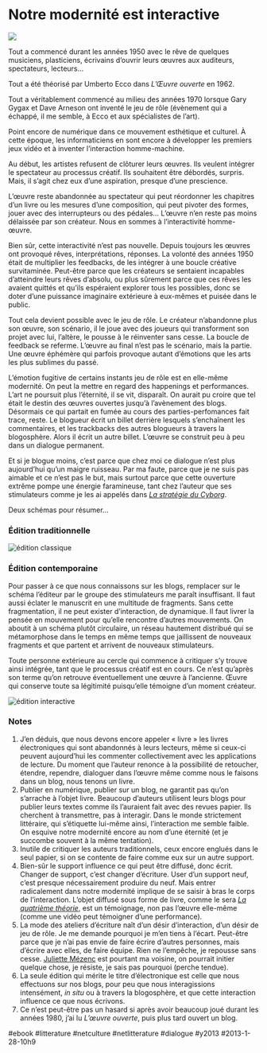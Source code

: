 # Notre modernité est interactive

![](_i/inter2.png)

Tout a commencé durant les années 1950 avec le rêve de quelques musiciens, plasticiens, écrivains d’ouvrir leurs œuvres aux auditeurs, spectateurs, lecteurs…

Tout a été théorisé par Umberto Ecco dans *L’Œuvre ouverte* en 1962. 

Tout a véritablement commencé au milieu des années 1970 lorsque Gary Gygax et Dave Arneson ont inventé le jeu de rôle (évènement qui a échappé, il me semble, à Ecco et aux spécialistes de l’art).

Point encore de numérique dans ce mouvement esthétique et culturel. À cette époque, les informaticiens en sont encore à développer les premiers jeux vidéo et à inventer l’interaction homme-machine.

Au début, les artistes refusent de clôturer leurs œuvres. Ils veulent intégrer le spectateur au processus créatif. Ils souhaitent être débordés, surpris. Mais, il s’agit chez eux d’une aspiration, presque d’une prescience.

L’œuvre reste abandonnée au spectateur qui peut réordonner les chapitres d’un livre ou les mesures d’une composition, qui peut pivoter des formes, jouer avec des interrupteurs ou des pédales… L’œuvre n’en reste pas moins délaissée par son créateur. Nous en sommes à l’interactivité homme-œuvre.

Bien sûr, cette interactivité n’est pas nouvelle. Depuis toujours les œuvres ont provoqué rêves, interprétations, réponses. La volonté des années 1950 était de multiplier les feedbacks, de les intégrer à une boucle créative survitaminée. Peut-être parce que les créateurs se sentaient incapables d’atteindre leurs rêves d’absolu, ou plus sûrement parce que ces rêves les avaient quittés et qu’ils espéraient explorer tous les possibles, donc se doter d’une puissance imaginaire extérieure à eux-mêmes et puisée dans le public.

Tout cela devient possible avec le jeu de rôle. Le créateur n’abandonne plus son œuvre, son scénario, il le joue avec des joueurs qui transforment son projet avec lui, l’altère, le pousse à le réinventer sans cesse. La boucle de feedback se referme. L’œuvre au final n’est pas le scénario, mais la partie. Une œuvre éphémère qui parfois provoque autant d’émotions que les arts les plus sublimes du passé.

L’émotion fugitive de certains instants jeu de rôle est en elle-même modernité. On peut la mettre en regard des happenings et performances. L’art ne poursuit plus l’éternité, il se vit, disparaît. On aurait pu croire que tel était le destin des œuvres ouvertes jusqu’à l’avènement des blogs. Désormais ce qui partait en fumée au cours des parties-perfomances fait trace, reste. Le blogueur écrit un billet derrière lesquels s’enchaînent les commentaires, et les trackbacks des autres blogueurs à travers la blogosphère. Alors il écrit un autre billet. L’œuvre se construit peu à peu dans un dialogue permanent.

Et si je blogue moins, c’est parce que chez moi ce dialogue n’est plus aujourd’hui qu’un maigre ruisseau. Par ma faute, parce que je ne suis pas aimable et ce n’est pas le but, mais surtout parce que cette ouverture extrême pompe une énergie faramineuse, tant chez l’auteur que ses stimulateurs comme je les ai appelés dans *[La stratégie du Cyborg](../../page/la-strategie-du-cyborg)*.

Deux schémas pour résumer…

### Édition traditionnelle

![édition classique](_i/inter1.webp)

### Édition contemporaine

Pour passer à ce que nous connaissons sur les blogs, remplacer sur le schéma l’éditeur par le groupe des stimulateurs me paraît insuffisant. Il faut aussi éclater le manuscrit en une multitude de fragments. Sans cette fragmentation, il ne peut exister d’interaction, de dynamique. Il faut livrer la pensée en mouvement pour qu’elle rencontre d’autres mouvements. On aboutit à un schéma plutôt circulaire, un réseau hautement distribué qui se métamorphose dans le temps en même temps que jaillissent de nouveaux fragments et que partent et arrivent de nouveaux stimulateurs.

Toute personne extérieure au cercle qui commence à critiquer s’y trouve ainsi intégrée, tant que le processus créatif est en cours. Ce n’est qu’après son terme qu’on retrouve éventuellement une œuvre à l’ancienne. Œuvre qui conserve toute sa légitimité puisqu’elle témoigne d’un moment créateur.

![édition interactive](_i/inter2.webp)

### Notes

1. J’en déduis, que nous devons encore appeler « livre » les livres électroniques qui sont abandonnés à leurs lecteurs, même si ceux-ci peuvent aujourd’hui les commenter collectivement avec les applications de lecture. Du moment que l’auteur renonce à la possibilité de retoucher, étendre, rependre, dialoguer dans l’œuvre même comme nous le faisons dans un blog, nous tenons un livre.
2. Publier en numérique, publier sur un blog, ne garantit pas qu’on s’arrache à l’objet livre. Beaucoup d’auteurs utilisent leurs blogs pour publier leurs textes comme ils l’auraient fait avec des revues papier. Ils cherchent à transmettre, pas à interagir. Dans le monde strictement littéraire, qui s’étiquette lui-même ainsi, l’interaction me semble faible. On esquive notre modernité encore au nom d’une éternité (et je succombe souvent à la même tentation).
3. Inutile de critiquer les auteurs traditionnels, ceux encore englués dans le seul papier, si on se contente de faire comme eux sur un autre support.
4. Bien-sûr le support influence ce qui peut être diffusé, donc écrit. Changer de support, c’est changer d’écriture. User d’un support neuf, c’est presque nécessairement produire du neuf. Mais entrer radicalement dans notre modernité implique de se saisir à bras le corps de l’interaction. L’objet diffusé sous forme de livre, comme le sera *[La quatrième théorie](../../page/la-quatrieme-theorie)*, est un témoignage, non pas l’œuvre elle-même (comme une vidéo peut témoigner d’une performance).
5. La mode des ateliers d’écriture naît d’un désir d’interaction, d’un désir de jeu de rôle. Je me demande pourquoi je m’en tiens à l’écart. Peut-être parce que je n’ai pas envie de faire écrire d’autres personnes, mais d’écrire avec elles, de faire équipe. Rien ne l’empêche, je repousse sans cesse. [Juliette Mézenc](http://motmaquis.net/) est pourtant ma voisine, on pourrait initier quelque chose, je résiste, je sais pas pourquoi (perche tendue).
6. La seule édition qui mérite le titre d’électronique est celle que nous effectuons sur nos blogs, pour peu que nous interagissions intensément, *in situ* ou à travers la blogosphère, et que cette interaction influence ce que nous écrivons.
7. Ce n’est peut-être pas un hasard si après avoir beaucoup joué durant les années 1980, j’ai lu *L’œuvre ouverte*, puis plus tard ouvert un blog.


#ebook #litterature #netculture #netlitterature #dialogue #y2013 #2013-1-28-10h9
